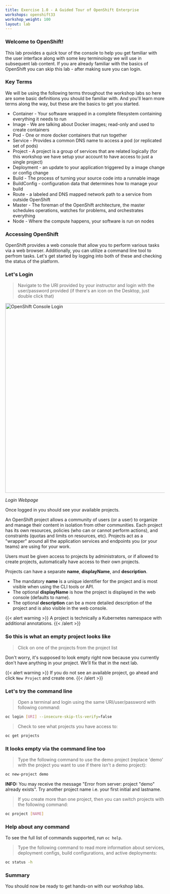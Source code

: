```yaml
---
title: Exercise 1.0 - A Guided Tour of OpenShift Enterprise
workshops: openshift33
workshop_weight: 100
layout: lab
---
```


### Welcome to OpenShift!
This lab provides a quick tour of the console to help you get familiar with the user interface along with some key terminology we will use in subsequent lab content.  If you are already familiar with the basics of OpenShift you can skip this lab - after making sure you can login.

### Key Terms
We will be using the following terms throughout the workshop labs so here are some basic definitions you should be familiar with.  And you'll learn more terms along the way, but these are the basics to get you started.

* Container - Your software wrapped in a complete filesystem containing everything it needs to run
* Image - We are talking about Docker images; read-only and used to create containers
* Pod - One or more docker containers that run together
* Service - Provides a common DNS name to access a pod (or replicated set of pods)
* Project - A project is a group of services that are related logically (for this workshop we have setup your account to have access to just a single project)
* Deployment - an update to your application triggered by a image change or config change
* Build - The process of turning your source code into a runnable image
* BuildConfig - configuration data that determines how to manage your build
* Route - a labeled and DNS mapped network path to a service from outside OpenShift
* Master - The foreman of the OpenShift architecture, the master schedules operations, watches for problems, and orchestrates everything
* Node - Where the compute happens, your software is run on nodes

### Accessing OpenShift
OpenShift provides a web console that allow you to perform various tasks via a web browser.  Additionally, you can utilize a command line tool to perfrom tasks.  Let's get started by logging into both of these and checking the status of the platform.

### Let's Login
> Navigate to the URI provided by your instructor and login with the user/password provided (if there's an icon on the Desktop, just double click that)

<img title="OpenShift Console Login" src="../images/ose-login.png" width="600"/><br/>

*Login Webpage*

Once logged in you should see your available projects.

An OpenShift project allows a community of users (or a user) to organize and manage their content in isolation from other communities. Each project has its own resources, policies (who can or cannot perform actions), and constraints (quotas and limits on resources, etc). Projects act as a "wrapper" around all the application services and endpoints you (or your teams) are using for your work.

Users must be given access to projects by administrators, or if allowed to create projects, automatically have access to their own projects.

Projects can have a separate **name**, **displayName**, and **description**.

- The mandatory **name** is a unique identifier for the project and is most visible when using the CLI tools or API.
- The optional **displayName** is how the project is displayed in the web console (defaults to name).
- The optional **description** can be a more detailed description of the project and is also visible in the web console.

{{< alert warning >}} A project is technically a Kubernetes namespace with additional annotations. {{< /alert >}}

### So this is what an empty project looks like
> Click on one of the projects from the project list

Don't worry, it's supposed to look empty right now because you currently don't have anything in your project.  We'll fix that in the next lab.

{{< alert warning >}} If you do not see an available project, go ahead and click `New Project` and create one. {{< /alert >}}

### Let's try the command line
> <i class="fa fa-terminal"></i> Open a terminal and login using the same URI/user/password with following command:

```bash
oc login [URI] --insecure-skip-tls-verify=false
```

> <i class="fa fa-terminal"></i> Check to see what projects you have access to:

```bash
oc get projects
```

### It looks empty via the command line too
> <i class="fa fa-terminal"></i> Type the following command to use the demo project (replace 'demo' with the project you want to use if there isn't a demo project):

```bash
oc new-project demo
```

<!-- :information_source: You may receive the message "Error from server: project "demo" already exists". Try another project name i.e. your first initial and lastname. -->
**INFO:** You may receive the message "Error from server: project "demo" already exists". Try another project name i.e. your first initial and lastname.


> <i class="fa fa-terminal"></i> If you create more than one project, then you can switch projects with the following command:

```bash
oc project [NAME]
```

### Help about any command

To see the full list of commands supported, run `oc help`.

> <i class="fa fa-terminal"></i> Type the following command to read more information about services, deployment configs, build configurations, and active deployments:

```bash
oc status -h
```

### Summary
You should now be ready to get hands-on with our workshop labs.
